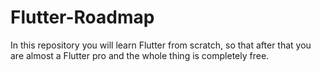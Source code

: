 # Flutter-Roadmap
In this repository you will learn Flutter from scratch, so that after that you are almost a Flutter pro and the whole thing is completely free.
